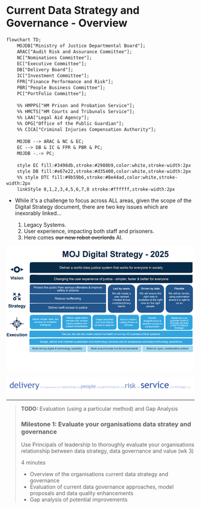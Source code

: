 # Current Data Strategy and Governance - Overview

```mermaid
flowchart TD;
    MOJDB["Ministry of Justice Departmental Board"];
    ARAC["Audit Risk and Assurance Committee"];
    NC["Nominations Committee"];
    EC["Executive Committee"];
    DB["Delivery Board"];
    IC["Investment Committee"];
    FPR["Finance Performance and Risk"];
    PBR["People Business Committee"];
    PC["PortFolio Committee"];
    
    %% HMPPS["HM Prison and Probation Service"];
    %% HMCTS["HM Courts and Tribunals Service"];
    %% LAA["Legal Aid Agency"];
    %% OPG["Office of the Public Guardian"];
    %% CICA["Criminal Injuries Compensation Authority"];
    
    MOJDB --> ARAC & NC & EC;
    EC --> DB & IC & FPR & PBR & PC;
    MOJDB -.-> PC;

    style EC fill:#3498db,stroke:#2980b9,color:white,stroke-width:2px
    style DB fill:#e67e22,stroke:#d35400,color:white,stroke-width:2px
    %% style DTC fill:#9b59b6,stroke:#8e44ad,color:white,stroke-width:2px
    linkStyle 0,1,2,3,4,5,6,7,8 stroke:#ffffff,stroke-width:2px
```

* While it's a challenge to focus across ALL areas, given the scope of the Digital Strategy document, there are two key issues which are inexorably linked...

  1. Legacy Systems.
  2. User experience, impacting both staff and prisoners.
  3. Here comes <del>our new robot overlords</del> AI.

![MoJ Digital Strategy](./images/digi-strategy-2025.jpg)

![MoJ Focus](./images/wordcloud-191603.png)


---
> **TODO:** Evaluation (using a particular method) and Gap Analysis
> ### Milestone 1: Evaluate your organisations data stratey and governance
>
> Use Principals of leadership to thoroughly evaluate your organisations relationship between data strategy, data governance and value (wk 3)
>
> 4 minutes
> * Overview of the organisations current data strategy and governance
> * Evaluation of current data governance approaches, model proposals and data quality enhancements
> * Gap analysis of potential improvements


